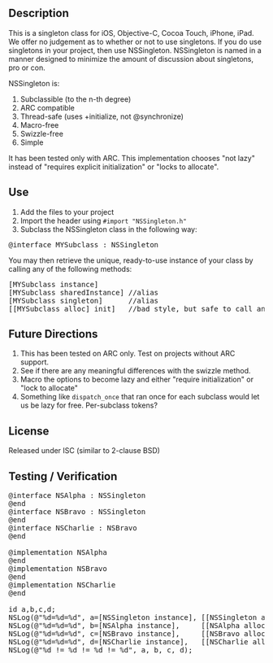 ## Description

This is a singleton class for iOS, Objective-C, Cocoa Touch, iPhone, iPad. We offer no judgement as to whether or not to use singletons. If you do use singletons in your project, then use NSSingleton. NSSingleton is named in a manner designed to minimize the amount of discussion about singletons, pro or con.

NSSingleton is:

1. Subclassible (to the n-th degree)
2. ARC compatible
3. Thread-safe (uses +initialize, not @synchronize)
4. Macro-free
5. Swizzle-free
6. Simple

It has been tested only with ARC. This implementation chooses "not lazy" instead of "requires explicit initialization" or "locks to allocate".

## Use

1.  Add the files to your project
2.  Import the header using  `#import "NSSingleton.h"`
3.  Subclass the NSSingleton class in the following way:

<pre>
@interface MYSubclass : NSSingleton
</pre>

You may then retrieve the unique, ready-to-use instance of your class by calling any of the following methods:

<pre>
[MYSubclass instance]
[MYSubclass sharedInstance] //alias
[MYSubclass singleton]      //alias
[[MYSubclass alloc] init]   //bad style, but safe to call any number of times
</pre>

## Future Directions

1. This has been tested on ARC only. Test on projects without ARC support.
2. See if there are any meaningful differences with the swizzle method.
3. Macro the options to become lazy and either "require initialization" or "lock to allocate"
4. Something like `dispatch_once` that ran once for each subclass would let us be lazy for free. Per-subclass tokens?

## License

Released under ISC (similar to 2-clause BSD)

## Testing / Verification

<pre>
@interface NSAlpha : NSSingleton
@end
@interface NSBravo : NSSingleton
@end
@interface NSCharlie : NSBravo
@end

@implementation NSAlpha
@end
@implementation NSBravo
@end
@implementation NSCharlie
@end

id a,b,c,d;
NSLog(@"%d=%d=%d", a=[NSSingleton instance], [[NSSingleton alloc] init], [[NSSingleton alloc] init]);
NSLog(@"%d=%d=%d", b=[NSAlpha instance],     [[NSAlpha alloc] init],     [[NSAlpha alloc] init]);
NSLog(@"%d=%d=%d", c=[NSBravo instance],     [[NSBravo alloc] init],     [[NSBravo alloc] init]);
NSLog(@"%d=%d=%d", d=[NSCharlie instance],   [[NSCharlie alloc] init],   [[NSCharlie alloc] init]);
NSLog(@"%d != %d != %d != %d", a, b, c, d);
</pre>
